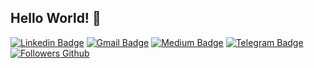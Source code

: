 ## Hello World!  👋

[![Linkedin Badge](https://img.shields.io/badge/-Linkedin-blue?style=flat&logo=Linkedin&logoColor=white&link=https://br.linkedin.com/in/antoniojmsjr/)](https://br.linkedin.com/in/antoniojmsjr)
[![Gmail Badge](https://img.shields.io/badge/-Gmail-c14438?style=flat&logo=gmail&logoColor=white&link=mailto:antoniojmsjr@gmail.com)](mailto:antoniojmsjr@gmail)
[![Medium Badge](https://img.shields.io/badge/-Medium-fa6132?style=flat&logo=medium&logoColor=white&link=https://medium.com/@antoniojmsjr)](https://medium.com/@antoniojmsjr)
[![Telegram Badge](https://img.shields.io/badge/-Telegram-blue?style=flat&logo=telegram&logoColor=white&link=https://t.me/antoniojmsjr)](https://t.me/antoniojmsjr)
[![Followers Github](https://img.shields.io/github/followers/antoniojmsjr?label=Followers)](https://github.com/antoniojmsjr)

<!--
**antoniojmsjr/antoniojmsjr** is a ✨ _special_ ✨ repository because its `README.md` (this file) appears on your GitHub profile.

Here are some ideas to get you started:

- 🔭 I’m currently working on ...
- 🌱 I’m currently learning ...
- 👯 I’m looking to collaborate on ...
- 🤔 I’m looking for help with ...
- 💬 Ask me about ...
- 📫 How to reach me: ...
- 😄 Pronouns: ...
- ⚡ Fun fact: ...
-->
